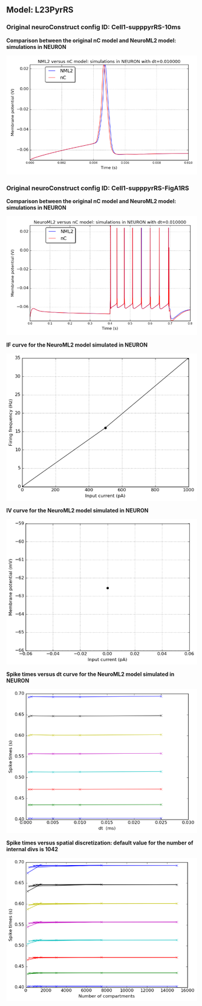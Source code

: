  
         
## Model: L23PyrRS

### Original neuroConstruct config ID: Cell1-supppyrRS-10ms

**Comparison between the original nC model and NeuroML2 model: simulations in NEURON**

![Simulation](nC_vs_NML2_Cell1-supppyrRS-10ms.png)

### Original neuroConstruct config ID: Cell1-supppyrRS-FigA1RS

**Comparison between the original nC model and NeuroML2 model: simulations in NEURON**

![Simulation](nC_vs_NML2_Cell1-supppyrRS-FigA1RS.png)

**IF curve for the NeuroML2 model simulated in NEURON**

![Simulation](IF_L23PyrRS.png)

**IV curve for the NeuroML2 model simulated in NEURON**

![Simulation](IV_L23PyrRS.png)

**Spike times versus dt curve for the NeuroML2 model simulated in NEURON**

![Simulation](Dt_L23PyrRS.png)

**Spike times versus spatial discretization: default value for the number of internal divs is 1042**

![Simulation](Dx_L23PyrRS.png)